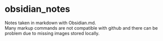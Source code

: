 # obsidian_notes
Notes taken in markdown with Obsidian.md.\
Many markup commands are not compatible with github and there can be problem due to missing images stored locally.
